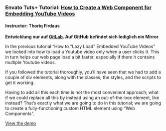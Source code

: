 ### Envato Tuts+ Tutorial: [How to Create a Web Component for Embedding YouTube Videos](http://webdesign.tutsplus.com/tutorials/how-to-create-a-web-component-for-embedding-youtube-videos--cms-26744)
#### Instructor: Thoriq Firdaus

**Entwicklung nur auf [GitLab](https://gitlab.com/ToolboxBodensee/webseite/how-to-create-a-web-component-for-embedding-youtube-videos). Auf GitHub befindet sich lediglich ein Mirror**

In the previous tutorial “How to “Lazy Load” Embedded YouTube Videos” we looked into how to load a Youtube video only when a user clicks it. This in turn helps our web page load a bit faster, especially if there it contains multiple Youtube videos.

If you followed the tutorial thoroughly, you’ll have seen that we had to add a couple of div elements, along with the classes, the styles, and the scripts to get it working.

Having to add all this each time is not the most convenient approach; what if we could replace all this by instead using an out-of-the-box element, like <youtube-embed> instead? That’s exactly what we are going to do in this tutorial; we are going to create a fully-functioning custom HTML element using “Web Components”.

[View the demo](http://tutsplus.github.io/how-to-create-a-web-component-for-embedding-youtube-videos/)
